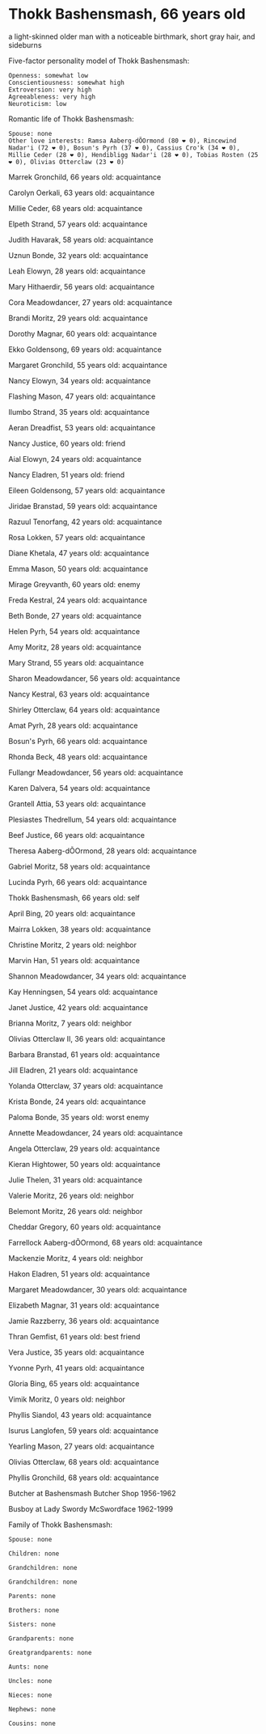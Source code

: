# Thokk Bashensmash, 66 years old
a light-skinned older man with a noticeable birthmark, short gray hair, and sideburns

Five-factor personality model of Thokk Bashensmash:

	Openness: somewhat low
	Conscientiousness: somewhat high
	Extroversion: very high
	Agreeableness: very high
	Neuroticism: low


Romantic life of Thokk Bashensmash:

	Spouse: none
	Other love interests: Ramsa Aaberg-dÕOrmond (80 ❤ 0), Rincewind Nadar'i (72 ❤ 0), Bosun's Pyrh (37 ❤ 0), Cassius Cro'k (34 ❤ 0), Millie Ceder (28 ❤ 0), Hendibligg Nadar'i (28 ❤ 0), Tobias Rosten (25 ❤ 0), Olivias Otterclaw (23 ❤ 0)

Marrek Gronchild, 66 years old: acquaintance

Carolyn Oerkali, 63 years old: acquaintance

Millie Ceder, 68 years old: acquaintance

Elpeth Strand, 57 years old: acquaintance

Judith Havarak, 58 years old: acquaintance

Uznun Bonde, 32 years old: acquaintance

Leah Elowyn, 28 years old: acquaintance

Mary Hithaerdir, 56 years old: acquaintance

Cora Meadowdancer, 27 years old: acquaintance

Brandi Moritz, 29 years old: acquaintance

Dorothy Magnar, 60 years old: acquaintance

Ekko Goldensong, 69 years old: acquaintance

Margaret Gronchild, 55 years old: acquaintance

Nancy Elowyn, 34 years old: acquaintance

Flashing Mason, 47 years old: acquaintance

Ilumbo Strand, 35 years old: acquaintance

Aeran Dreadfist, 53 years old: acquaintance

Nancy Justice, 60 years old: friend

Aial Elowyn, 24 years old: acquaintance

Nancy Eladren, 51 years old: friend

Eileen Goldensong, 57 years old: acquaintance

Jiridae Branstad, 59 years old: acquaintance

Razuul Tenorfang, 42 years old: acquaintance

Rosa Lokken, 57 years old: acquaintance

Diane Khetala, 47 years old: acquaintance

Emma Mason, 50 years old: acquaintance

Mirage Greyvanth, 60 years old: enemy

Freda Kestral, 24 years old: acquaintance

Beth Bonde, 27 years old: acquaintance

Helen Pyrh, 54 years old: acquaintance

Amy Moritz, 28 years old: acquaintance

Mary Strand, 55 years old: acquaintance

Sharon Meadowdancer, 56 years old: acquaintance

Nancy Kestral, 63 years old: acquaintance

Shirley Otterclaw, 64 years old: acquaintance

Amat Pyrh, 28 years old: acquaintance

Bosun's Pyrh, 66 years old: acquaintance

Rhonda Beck, 48 years old: acquaintance

Fullangr Meadowdancer, 56 years old: acquaintance

Karen Dalvera, 54 years old: acquaintance

Grantell Attia, 53 years old: acquaintance

Plesiastes Thedrellum, 54 years old: acquaintance

Beef Justice, 66 years old: acquaintance

Theresa Aaberg-dÕOrmond, 28 years old: acquaintance

Gabriel Moritz, 58 years old: acquaintance

Lucinda Pyrh, 66 years old: acquaintance

Thokk Bashensmash, 66 years old: self

April Bing, 20 years old: acquaintance

Mairra Lokken, 38 years old: acquaintance

Christine Moritz, 2 years old: neighbor

Marvin Han, 51 years old: acquaintance

Shannon Meadowdancer, 34 years old: acquaintance

Kay Henningsen, 54 years old: acquaintance

Janet Justice, 42 years old: acquaintance

Brianna Moritz, 7 years old: neighbor

Olivias Otterclaw II, 36 years old: acquaintance

Barbara Branstad, 61 years old: acquaintance

Jill Eladren, 21 years old: acquaintance

Yolanda Otterclaw, 37 years old: acquaintance

Krista Bonde, 24 years old: acquaintance

Paloma Bonde, 35 years old: worst enemy

Annette Meadowdancer, 24 years old: acquaintance

Angela Otterclaw, 29 years old: acquaintance

Kieran Hightower, 50 years old: acquaintance

Julie Thelen, 31 years old: acquaintance

Valerie Moritz, 26 years old: neighbor

Belemont Moritz, 26 years old: neighbor

Cheddar Gregory, 60 years old: acquaintance

Farrellock Aaberg-dÕOrmond, 68 years old: acquaintance

Mackenzie Moritz, 4 years old: neighbor

Hakon Eladren, 51 years old: acquaintance

Margaret Meadowdancer, 30 years old: acquaintance

Elizabeth Magnar, 31 years old: acquaintance

Jamie Razzberry, 36 years old: acquaintance

Thran Gemfist, 61 years old: best friend

Vera Justice, 35 years old: acquaintance

Yvonne Pyrh, 41 years old: acquaintance

Gloria Bing, 65 years old: acquaintance

Vimik Moritz, 0 years old: neighbor

Phyllis Siandol, 43 years old: acquaintance

Isurus Langlofen, 59 years old: acquaintance

Yearling Mason, 27 years old: acquaintance

Olivias Otterclaw, 68 years old: acquaintance

Phyllis Gronchild, 68 years old: acquaintance

Butcher at Bashensmash Butcher Shop 1956-1962

Busboy at Lady Swordy McSwordface 1962-1999


Family of Thokk Bashensmash:

	Spouse: none

	Children: none

	Grandchildren: none

	Grandchildren: none

	Parents: none

	Brothers: none

	Sisters: none

	Grandparents: none

	Greatgrandparents: none

	Aunts: none

	Uncles: none

	Nieces: none

	Nephews: none

	Cousins: none

